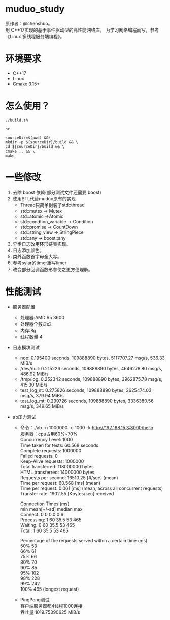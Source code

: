 # muduo_study

原作者：@chenshuo。  
用 C++17实现的基于事件驱动型的高性能网络库。
为学习网络编程而写，参考《Linux 多线程服务端编程》。

# 环境要求

- C++17
- Linux
- Cmake 3.15+

# 怎么使用？

```
./build.sh

or

sourceDir=$(pwd) &&\
mkdir -p ${sourceDir}/build && \
cd ${sourceDir}/build && \
cmake .. && \
make

```

# 一些修改

1. 去除 boost 依赖(部分测试文件还需要 boost)
2. 使用STL代替muduo原有的实现
   - Thread只简单封装了std::thread
   - std::mutex -> Mutex
   - std::atomic ->Atomic
   - std::condtion_variable -> Condition
   - std::promise -> CountDown
   - std::string_view -> StringPiece
   - std::any -> boost::any
 3. 异步日志改用环形链表实现。
 4. 日志添加颜色。
 4. 类外函数首字母全大写。
 5. 参考sylar的timer重写timer
 6. 改变部分回调函数形参使之更方便理解。


# 性能测试

- 服务器配置
  - 处理器:AMD R5 3600
  - 处理器个数:2x2
  - 内存:8g
  - 线程数量:4

- 日志模块测试
  - nop: 0.195400 seconds, 109888890 bytes, 5117707.27 msg/s, 536.33 MiB/s  
  - /dev/null: 0.215226 seconds, 109888890 bytes, 4646278.80 msg/s, 486.92 MiB/s  
  - /tmp/log: 0.252342 seconds, 109888890 bytes, 3962875.78 msg/s, 415.30 MiB/s  
  - test_log_st: 0.275826 seconds, 109888890 bytes, 3625474.03 msg/s, 379.94 MiB/s  
  - test_log_mt: 0.299726 seconds, 109888890 bytes, 3336380.56 msg/s, 349.65 MiB/s    

- ab压力测试
  - 命令：./ab -n 1000000 -c 1000 -k  http://192.168.15.3:8000/hello  
    服务器：cpu占用60%~70%  
    Concurrency Level:      1000  
    Time taken for tests:   60.568 seconds  
    Complete requests:      1000000  
    Failed requests:        0  
    Keep-Alive requests:    1000000  
    Total transferred:      118000000 bytes  
    HTML transferred:       14000000 bytes  
    Requests per second:    16510.25 [#/sec] (mean)  
    Time per request:       60.568 [ms] (mean)  
    Time per request:       0.061 [ms] (mean, across all concurrent requests)  
    Transfer rate:          1902.55 [Kbytes/sec] received  

    Connection Times (ms)  
                  min  mean[+/-sd] median   max  
    Connect:        0    0   0.0      0       6  
    Processing:     1   60  35.5     53     465  
    Waiting:        0   60  35.5     53     465  
    Total:          1   60  35.5     53     465  
  
    Percentage of the requests served within a certain time (ms)  
      50%     53  
      66%     61  
      75%     66  
      80%     70  
      90%     85  
      95%    102  
      98%    228  
      99%    242  
    100%    465 (longest request)  
    
  - PingPong测试  
    客户端服务器都4线程1000连接  
    吞吐量 1019.75390625 MiB/s  
